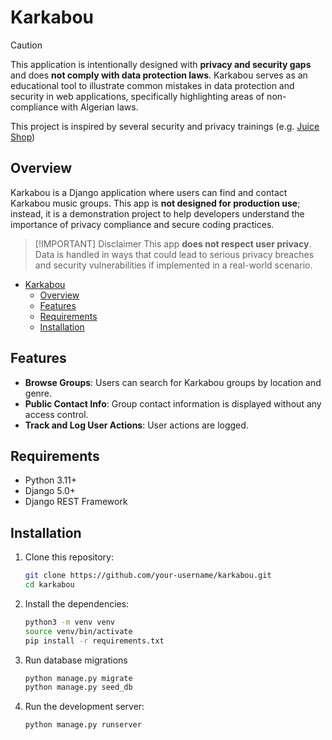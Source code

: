 # Karkabou

> [!CAUTION]
> This application is intentionally designed with **privacy and security gaps** and does **not comply with data protection laws**. Karkabou serves as an educational tool to illustrate common mistakes in data protection and security in web applications, specifically highlighting areas of non-compliance with Algerian laws.
>
> This project is inspired by several security and privacy trainings (e.g. [Juice Shop](https://owasp.org/www-project-juice-shop/))

## Overview

Karkabou is a Django application where users can find and contact Karkabou music groups. This app is **not designed for production use**; instead, it is a demonstration project to help developers understand the importance of privacy compliance and secure coding practices.


> [!IMPORTANT] Disclaimer
> This app **does not respect user privacy**. Data is handled in ways that could lead to serious privacy breaches and security vulnerabilities if implemented in a real-world scenario.

- [Karkabou](#karkabou)
  - [Overview](#overview)
  - [Features](#features)
  - [Requirements](#requirements)
  - [Installation](#installation)


## Features
- **Browse Groups**: Users can search for Karkabou groups by location and genre.
- **Public Contact Info**: Group contact information is displayed without any access control.
- **Track and Log User Actions**: User actions are logged.

## Requirements
- Python 3.11+
- Django 5.0+
- Django REST Framework

## Installation
1. Clone this repository:
    ```bash
    git clone https://github.com/your-username/karkabou.git
    cd karkabou
    ```
2. Install the dependencies:
    ```bash
    python3 -m venv venv
    source venv/bin/activate
    pip install -r requirements.txt
    ```
3. Run database migrations
    ```bash
    python manage.py migrate
    python manage.py seed_db
    ```
4. Run the development server:
    ```bash
    python manage.py runserver
    ```
